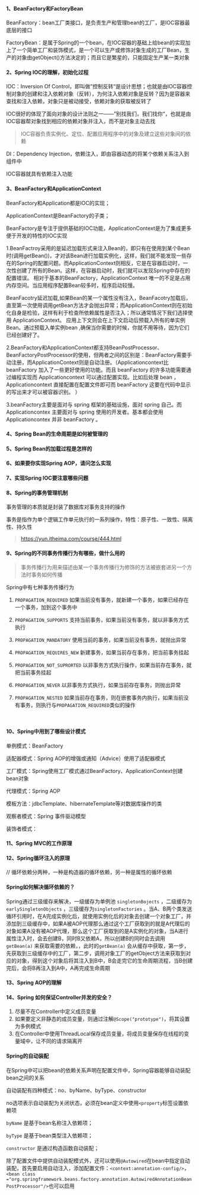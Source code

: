#### 1、BeanFactory和FactoryBean

BeanFactory：bean工厂类接口，是负责生产和管理bean的工厂，是IOC容器最底层的接口



FactoryBean：是属于Spring的一个bean，在IOC容器的基础上给bean的实现加上了一个简单工厂和装饰模式，是一个可以生产或修饰对象生成的工厂Bean，生产的对象由getObject()方法决定的；而且它是繁星的，只能固定生产某一类对象



#### 2、Spring IOC的理解，初始化过程

IOC：Inversion Of Control，即叫做”控制反转“是设计思想；也就是由IOC容器控制对象的创建和注入依赖对象（反转），为何注入依赖对象是反转？因为是容器来查找和注入依赖，对象只是被动接受，依赖对象的获取被反转了

IOC很好的体现了面向对象的设计法则之一——”别找我们，我们找你“，也就是由IOC容器帮对象找到相应的依赖对象并注入，而不是对象主动去找

> IOC容器负责实例化、定位、配置应用程序中的对象及建立这些对象间的依赖



DI：Dependency Injection，依赖注入，即由容器动态的将某个依赖关系注入到组件中

IOC容器就具有依赖注入功能



#### 3、BeanFactory和ApplicationContext

BeanFactory和Application都是IOC的实现；

ApplicationContext是BeanFactory的子类；

BeanFactory是专注于提供基础的IOC功能，ApplicationContext是为了集成更多便于开发的特性的IOC实现



1.BeanFactroy采用的是延迟加载形式来注入Bean的，即只有在使用到某个Bean时(调用getBean())，才对该Bean进行加载实例化，这样，我们就不能发现一些存在的Spring的配置问题。而ApplicationContext则相反，它是在容器启动时，一次性创建了所有的Bean。这样，在容器启动时，我们就可以发现Spring中存在的配置错误。 相对于基本的BeanFactory，ApplicationContext 唯一的不足是占用内存空间。当应用程序配置Bean较多时，程序启动较慢。

BeanFacotry延迟加载,如果Bean的某一个属性没有注入，BeanFacotry加载后，直至第一次使用调用getBean方法才会抛出异常；而ApplicationContext则在初始化自身是检验，这样有利于检查所依赖属性是否注入；所以通常情况下我们选择使用 ApplicationContext。
应用上下文则会在上下文启动后预载入所有的单实例Bean。通过预载入单实例bean ,确保当你需要的时候，你就不用等待，因为它们已经创建好了。

2.BeanFactory和ApplicationContext都支持BeanPostProcessor、BeanFactoryPostProcessor的使用，但两者之间的区别是：BeanFactory需要手动注册，而ApplicationContext则是自动注册。（Applicationcontext比 beanFactory 加入了一些更好使用的功能。而且 beanFactory 的许多功能需要通过编程实现而 Applicationcontext 可以通过配置实现。比如后处理 bean ， Applicationcontext 直接配置在配置文件即可而 beanFactory 这要在代码中显示的写出来才可以被容器识别。 ）

3.beanFactory主要是面对与 spring 框架的基础设施，面对 spring 自己。而 Applicationcontex 主要面对与 spring 使用的开发者。基本都会使用 Applicationcontex 并非 beanFactory 。



#### 4、Spring Bean的生命周期是如何被管理的





#### 5、Spring Bean的加载过程是怎样的



#### 6、如果要你实现Spring AOP，请问怎么实现





#### 7、实现Spring IOC要注意哪些问题



#### 8、Spring的事务管理机制

事务管理的本质就是封装了数据库对事务支持的操作

事务是指作为单个逻辑工作单元执行的一系列操作，特性：原子性、一致性、隔离性、持久性



> https://yun.itheima.com/course/444.html



#### 9、Spring的不同事务传播行为有哪些，做什么用的

> 事务传播行为用来描述由某一个事务传播行为修饰的方法被嵌套进另一个方法时事务如何传播

Spring中有七种事务传播行为

1. `PROPAGATION_REQUIRED`	如果当前没有事务，就新建一个事务，如果已经存在一个事务，加到这个事务中

2. `PROPAGATION_SUPPORTS`	支持当前事务，如果当前没有事务，就以非事务方式执行

3. `PROPAGATION_MANDATORY`	使用当前的事务，如果当前没有事务，就抛出异常

4. `PROPAGATION_REQUIRES_NEW`	新建事务，如果当前存在事务，把当前事务挂起

5. `PROPAGATION_NOT_SUPRORTED`	以非事务方式执行操作，如果当前存在事务，就把当前事务挂起

6. `PROPAGATION_NEVER`	以非事务方式执行，如果当前存在事务，则抛出异常

7. `PROPAGATION_NESTED`	如果当前存在事务，则在嵌套事务内执行，如果当前没有事务，则执行与`PROPAGATION_REQUIRED`类似的操作

​		  

#### 10、Spring中用到了哪些设计模式

单例模式：BeanFactory



适配器模式：Spring AOP的增强或通知（Advice）使用了适配器模式

工厂模式：Spring使用工厂模式通过BeanFactory、ApplicationContext创建bean对象

代理模式：Spring AOP

模板方法：jdbcTemplate、hibernateTemplate等对数据库操作的类

观察者模式：Spring 事件驱动模型

装饰者模式：



#### 11、Spring MVC的工作原理





#### 12、Spring循环注入的原理

// 循环依赖分两种，一种是构造器的循环依赖，另一种是属性的循环依赖



#### Spring如何解决循环依赖的？

Spring通过三级缓存来解决，一级缓存为单例池 `singletonBojects` ，二级缓存为 `earlySingletonObjects` ，三级缓存为`singletonFactories` 。当A、B两个类发送循环引用时，在A完成实例化后，就使用实例化后的对象去创建一个对象工厂，并添加到三级缓存中，如果A被AOP代理那么通过这个工厂获取到的就是A代理后的对象如果A没有被AOP代理，那么这个工厂获取到的是A实例化的对象，当A进行属性注入时，会去创建B，同时B又依赖A，所以创建B的同时会去调用 `getBean(a)` 来获取需要的依赖，，此时的`getBean(a)` 会从缓存中获取，第一步，先获取到三级缓存中的工厂，第二步，调用对象工厂的getObject方法来获取到对应的对象，得到这个对象后将其注入到B中，B会走完它的生命周期流程，当B创建完后，会将B再注入到A中，A再完成生命周期



#### 13、Spring AOP的理解





#### 14、Spring 如何保证Controller并发的安全？

1. 尽量不在Controller中定义成员变量
2. 如果要定义非静态的成员变量，则通过注解`@Scope("prototype")`，将其设置为多例模式
3. 在Controller中使用ThreadLocal保存成员变量，将成员变量保存在线程的变量域中，让不同的请求隔离开



#### Spring的自动装配

在Spring中可以把bean的依赖关系声明在配置文件中，Spring容器能够自动装配bean之间的关系

自动装配有四种模式：no、byName、byType、constructor

no选项表示自动装配为关闭状态，必须在bean定义中使用`<property`标签设置依赖项

`byName` 是基于bean名称注入依赖项；

`byType` 是基于bean类型注入依赖项；

`constructor` 是通过构造函数自动装配；

除了配置文件中提供自动装配模式外，还可以使用`@Autowired`在bean中指定自动装配，首先要启用自动注入，添加配置文件：`<context:annotation-config/>`，`<bean class ="org.springframework.beans.factory.annotation.AutowiredAnnotationBeanPostProcessor"/>`也可以启用









